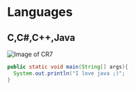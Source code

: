 # Languages
## C,C#,C++,Java
![Image of CR7](https://pbs.twimg.com/media/FZGxEqlXEAUTgoc?format=jpg&name=4096x4096)

```java
public static void main(String[] args){
  System.out.println("I love java ;)";
}
```

